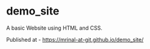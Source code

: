 # demo_site
A basic Website using HTML and CSS.


Published at - https://mrinal-at-git.github.io/demo_site/
